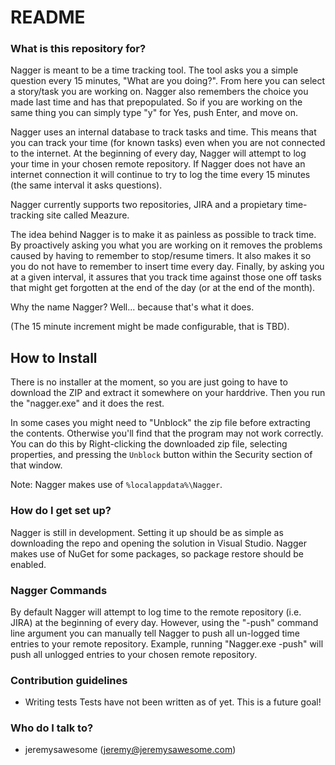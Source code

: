 # README #

### What is this repository for? ###
Nagger is meant to be a time tracking tool. The tool asks you a simple question every 15 minutes, "What are you doing?". From here you can select a story/task you are working on. Nagger also remembers the choice you made last time and has that prepopulated. So if you are working on the same thing you can simply type "y" for Yes, push Enter, and move on.

Nagger uses an internal database to track tasks and time. This means that you can track your time (for known tasks) even when you are not connected to the internet. At the beginning of every day, Nagger will attempt to log your time in your chosen remote repository. If Nagger does not have an internet connection it will continue to try to log the time every 15 minutes (the same interval it asks questions).

Nagger currently supports two repositories, JIRA and a propietary time-tracking site called Meazure.

The idea behind Nagger is to make it as painless as possible to track time. By proactively asking you what you are working on it removes the problems caused by having to remember to stop/resume timers. It also makes it so you do not have to remember to insert time every day. Finally, by asking you at a given interval, it assures that you track time against those one off tasks that might get forgotten at the end of the day (or at the end of the month).

Why the name Nagger? Well... because that's what it does.

 (The 15 minute increment might be made configurable, that is TBD). 

How to Install
--------------------

There is no installer at the moment, so you are just going to have to download the ZIP and extract it somewhere on your harddrive. Then you run the "nagger.exe" and it does the rest.

In some cases you might need to "Unblock" the zip file before extracting the contents. Otherwise you'll find that the program may not work correctly. You can do this by Right-clicking the downloaded zip file, selecting properties, and pressing the `Unblock` button within the Security section of that window.

Note: Nagger makes use of `%localappdata%\Nagger`.
 
### How do I get set up? ###

Nagger is still in development. Setting it up should be as simple as downloading the repo and opening the solution in Visual Studio. Nagger makes use of NuGet for some packages, so package restore should be enabled.

### Nagger Commands ###

By default Nagger will attempt to log time to the remote repository (i.e. JIRA) at the beginning of every day. However, using the "-push" command line argument you can manually tell Nagger to push all un-logged time entries to your remote repository. Example, running "Nagger.exe -push" will push all unlogged entries to your chosen remote repository.

### Contribution guidelines ###

* Writing tests
Tests have not been written as of yet. This is a future goal!

### Who do I talk to? ###

* jeremysawesome (jeremy@jeremysawesome.com)
